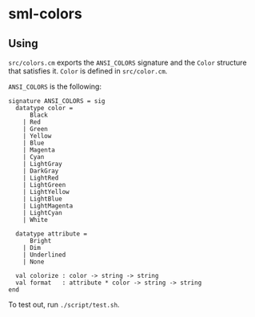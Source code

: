 # sml-colors

## Using

`src/colors.cm` exports the `ANSI_COLORS` signature and the `Color` structure
that satisfies it. `Color` is defined in `src/color.cm`.

`ANSI_COLORS` is the following:
```Standard ML
signature ANSI_COLORS = sig
  datatype color =
      Black
    | Red
    | Green
    | Yellow
    | Blue
    | Magenta
    | Cyan
    | LightGray
    | DarkGray
    | LightRed
    | LightGreen
    | LightYellow
    | LightBlue
    | LightMagenta
    | LightCyan
    | White

  datatype attribute =
      Bright
    | Dim
    | Underlined
    | None

  val colorize : color -> string -> string
  val format   : attribute * color -> string -> string
end
```

To test out, run `./script/test.sh`.
